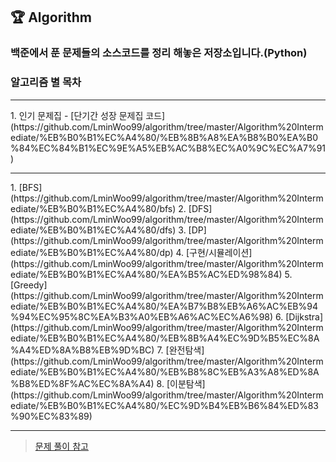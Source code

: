 ## 🏆 Algorithm

### 백준에서 푼 문제들의 소스코드를 정리 해놓은 저장소입니다.(Python)

### 알고리즘 별 목차
<hr>
1. 인기 문제집
- [단기간 성장 문제집 코드](https://github.com/LminWoo99/algorithm/tree/master/Algorithm%20Intermediate/%EB%B0%B1%EC%A4%80/%EB%8B%A8%EA%B8%B0%EA%B0%84%EC%84%B1%EC%9E%A5%EB%AC%B8%EC%A0%9C%EC%A7%91)
<hr>
1. [BFS](https://github.com/LminWoo99/algorithm/tree/master/Algorithm%20Intermediate/%EB%B0%B1%EC%A4%80/bfs)
2. [DFS](https://github.com/LminWoo99/algorithm/tree/master/Algorithm%20Intermediate/%EB%B0%B1%EC%A4%80/dfs)
3. [DP](https://github.com/LminWoo99/algorithm/tree/master/Algorithm%20Intermediate/%EB%B0%B1%EC%A4%80/dp)
4. [구현/시뮬레이션](https://github.com/LminWoo99/algorithm/tree/master/Algorithm%20Intermediate/%EB%B0%B1%EC%A4%80/%EA%B5%AC%ED%98%84)
5. [Greedy](https://github.com/LminWoo99/algorithm/tree/master/Algorithm%20Intermediate/%EB%B0%B1%EC%A4%80/%EA%B7%B8%EB%A6%AC%EB%94%94%EC%95%8C%EA%B3%A0%EB%A6%AC%EC%A6%98)
6. [Dijkstra](https://github.com/LminWoo99/algorithm/tree/master/Algorithm%20Intermediate/%EB%B0%B1%EC%A4%80/%EB%8B%A4%EC%9D%B5%EC%8A%A4%ED%8A%B8%EB%9D%BC)
7. [완전탐색](https://github.com/LminWoo99/algorithm/tree/master/Algorithm%20Intermediate/%EB%B0%B1%EC%A4%80/%EB%B8%8C%EB%A3%A8%ED%8A%B8%ED%8F%AC%EC%8A%A4)
8. [이분탐색](https://github.com/LminWoo99/algorithm/tree/master/Algorithm%20Intermediate/%EB%B0%B1%EC%A4%80/%EC%9D%B4%EB%B6%84%ED%83%90%EC%83%89)

<hr>

> [문제 풀이 참고](https://velog.io/@mw310/series/%EC%95%8C%EA%B3%A0%EB%A6%AC%EC%A6%98)

